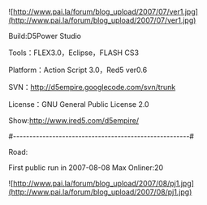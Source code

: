 ![http://www.pai.la/forum/blog_upload/2007/07/ver1.jpg](http://www.pai.la/forum/blog_upload/2007/07/ver1.jpg)

Build:D5Power Studio

Tools：FLEX3.0，Eclipse，FLASH CS3

Platform：Action Script 3.0，Red5 ver0.6

SVN：http://d5empire.googlecode.com/svn/trunk

License：GNU General Public License 2.0

Show:http://www.ired5.com/d5empire/

#------------------------------------------------------#

Road:

First public run in 2007-08-08
Max Onliner:20

![http://www.pai.la/forum/blog_upload/2007/08/pj1.jpg](http://www.pai.la/forum/blog_upload/2007/08/pj1.jpg)
